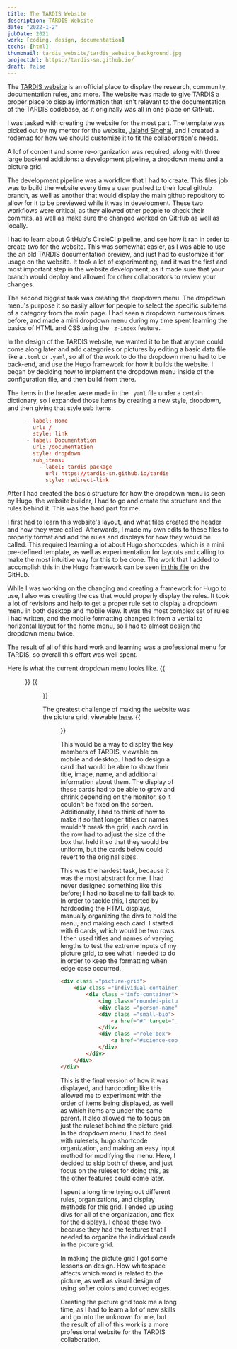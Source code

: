 ```yaml
---
title: The TARDIS Website
description: TARDIS Website
date: "2022-1-2"
jobDate: 2021
work: [coding, design, documentation]
techs: [html]
thumbnail: tardis_website/tardis_website_background.jpg
projectUrl: https://tardis-sn.github.io/
draft: false
---
```

The [TARDIS website](https://tardis-sn.github.io/) is an official place to display the research, community, 
documentation rules, and more. The website was made to give TARDIS a proper place 
to display information that isn't relevant to the documentation of the TARDIS codebase,
as it originally was all in one place on GitHub. 

I was tasked with creating the website for the most part. The template was picked 
out by my mentor for the website, [Jalahd Singhal](https://github.com/jaladh-singhal), 
and I created a rodemap for how we should customize it to fit the collaboration's needs.

A lof of content and some re-organization was required, along with three large backend 
additions: a development pipeline, a dropdown menu and a picture grid.

The development pipeline was a workflow that I had to create. This files job was to build the website
every time a user pushed to their local github branch, as well as another that would display the main github repository 
to allow for it to be previewed while it was in development. These two workflows were critical, as they allowed
other people to check their commits, as well as make sure the changed worked on GitHub as well as locally. 

I had to learn about GitHub's CircleCI pipeline, and see how it ran in order to create two for the website.
This was somewhat easier, as I was able to use the an old TARDIS documentation preview, and just had to customize 
it for usage on the website. It took a lot of experimenting, and it was the first and most important 
step in the website development, as it made sure that your branch would deploy and allowed for other
collaborators to review your changes.




The second biggest task was creating the dropdown menu.
The dropdown menu's purpose it so easily allow for people
to select the specific subitems of a category from the main page. I had seen a dropdown 
numerous times before, and made a mini dropdown menu during my time spent learning the 
basics of HTML and CSS using the ``` z-index``` feature.

In the design of the TARDIS website, we wanted it to be that anyone could come along
later and add categories or pictures by editing a basic data file like a ```.toml``` or ```.yaml```,
so all of the work to do the dropdown menu had to be back-end, and use the Hugo
framework for how it builds the website. I began by deciding how to implement the 
dropdown menu inside of the configuration file, and then build from there. 

The items in the header were made in the ```.yaml``` file under a certain dictionary, 
so I expanded those items by creating a new style, dropdown, and then giving that style sub items.

```.toml {.scroll}
      - label: Home
        url: /
        style: link
      - label: Documentation
        url: /documentation
        style: dropdown
        sub_items:
          - label: tardis package
            url: https://tardis-sn.github.io/tardis
            style: redirect-link
```

After I had created the basic structure for how the dropdown menu is seen by Hugo, 
the website builder, I had to go and create the structure and the rules behind it. This was
the hard part for me.

I first had to learn this website's layout, and what files created the header and how they were called. 
Afterwards, I made my own edits to these files to properly format and add the rules and displays for
how they would be called. This required learning a lot about Hugo shortcodes, which is a mini 
pre-defined template, as well as experimentation for layouts and calling to make the most 
intuitive way for this to be done. The work that I added to accomplish this in the Hugo framework 
can be seen [in this file](https://github.com/tardis-sn/tardis-sn.github.io/blob/master/layouts/partials/action.html#L7)
on the GitHub. 

While I was working on the changing and creating a framework for Hugo to use, I also
was creating the css that would properly display the rules. It took a lot of revisions and help
to get a proper rule set to display a dropdown menu in both desktop and mobile view. It was the most
complex set of rules I had written, and the mobile formatting changed it from a vertial to horizontal layout
for the home menu, so I had to almost design the dropdown menu twice. 

The result of all of this hard work and learning was a professional menu for TARDIS, so overall
this effort was well spent.

Here is what the current dropdown menu looks like.
{{<figure src="dropdown_menu_pc.jpg" title="Desktop view">}}
{{<figure src="dropdown_menu_mobile.jpg" title="Mobile view">}}




The greatest challenge of making the website was the picture grid, viewable 
[here](https://tardis-sn.github.io/team/community_roles/). 
{{<figure src="picture_grid.jpg">}}

This would be a way to display the key members of TARDIS, viewable on mobile 
and desktop. I had to design a card that would be able to show their title, image, name, and
additional information about them. The display of these cards had to be able to grow and shrink
depending on the monitor, so it couldn't be fixed on the screen. Additionally, I had to think of how
to make it so that longer titles or names wouldn't break the grid; each card in the row had to adjust
the size of the box that held it so that they would be uniform, but the cards below could revert to 
the original sizes. 

This was the hardest task, because it was the most abstract for me. I had never 
designed something like this before; I had no baseline to fall back to. In order 
to tackle this, I started by hardcoding the HTML displays, manually organizing 
the divs to hold the menu, and making each card. I started with 6 cards, which would 
be two rows. I then used titles and names of varying lengths to test the extreme inputs 
of my picture grid, to see what I needed to do in order to keep the formatting when
edge case occurred. 

``` html {.scroll}
<div class ="picture-grid">
    <div class ="individual-container">
        <div class ="info-container">
            <img class="rounded-picture" src="sunset_image.jpg">
            <div class ="person-name">Brilliant Sunset</div>
            <div class ="small-bio">
                <a href="#" target="_blank" rel="noopener nofollow">More Info</a>
            </div>
            <div class ="role-box">
                <a href="#science-coordinator">Shining Star</a>
            </div>
        </div>
    </div>
</div>
```

This is the final version of how it was displayed, and hardcoding like this allowed me 
to experiment with the order of items being displayed, as well as which items are under 
the same parent. It also allowed me to focus on just the ruleset behind the picture grid.
In the dropdown menu, I had to deal with rulesets, hugo shortcode organization, and making
an easy input method for modifying the menu. Here, I decided to skip both of these, and just
focus on the ruleset for doing this, as the other features could come later. 

I spent a long time trying out different rules, organizations, and display methods for this 
grid. I ended up using divs for all of the organization, and flex for the displays. I chose these
two because they had the features that I needed to organize the individual cards in the picture grid. 

In making the pictute grid I got some lessons on design. How whitespace affects which word is related
to the picture, as well as visual design of using softer colors and curved edges. 

Creating the picture grid took me a long time, as I had to learn a lot of new skills and 
go into the unknown for me, but the result of all of this work is a more professional website 
for the TARDIS collaboration.